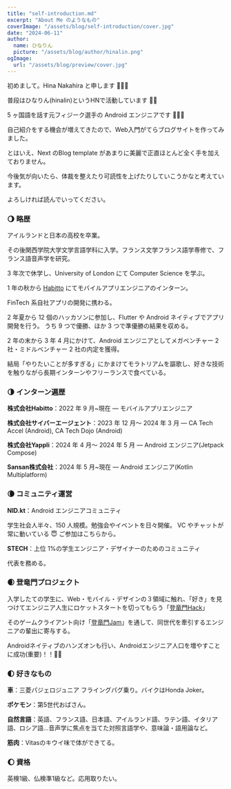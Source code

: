 ```yaml
---
title: "self-introduction.md"
excerpt: "About Me のようなもの"
coverImage: "/assets/blog/self-introduction/cover.jpg"
date: "2024-06-11"
author:
  name: ひなりん
  picture: "/assets/blog/author/hinalin.png"
ogImage:
  url: "/assets/blog/preview/cover.jpg"
---
```


初めまして。Hina Nakahira と申します 🙌🏻✨

普段はひなりん(hinalin)というHNで活動しています 🙆‍♀️

5 ヶ国語を話す元フィジーク選手の Android エンジニアです 📱🏋️‍♀️

自己紹介をする機会が増えてきたので、Web入門がてらブログサイトを作ってみました。

とはいえ、Next のBlog template があまりに美麗で正直ほとんど全く手を加えておりません。

今後気が向いたら、体裁を整えたり可読性を上げたりしていこうかなと考えています。

よろしければ読んでいってください。

### 🌖 略歴

アイルランドと日本の高校を卒業。

その後関西学院大学文学言語学科に入学。フランス文学フランス語学専修で、フランス語音声学を研究。

3 年次で休学し、University of London にて Computer Science を学ぶ。

1 年の秋から [Habitto](https://www.habitto.com/) にてモバイルアプリエンジニアのインターン。

FinTech 系自社アプリの開発に携わる。

2 年夏から 12 個のハッカソンに参加し、Flutter や Android ネイティブでアプリ開発を行う。
うち 9 つで優勝、ほか 3 つで準優勝の結果を収める。

2 年の末から 3 年 4 月にかけて、Android エンジニアとしてメガベンチャー 2 社・ミドルベンチャー 2 社の内定を獲得。

結局「やりたいことが多すぎる」にかまけてモラトリアムを謳歌し、好きな技術を触りながら長期インターンやフリーランスで食べている。

### 🌗 インターン遍歴

**株式会社Habitto**：2022 年 9 月~現在 — モバイルアプリエンジニア

**株式会社サイバーエージェント**：2023 年 12 月～ 2024 年 3 月 — CA Tech Accel (Android), CA Tech Dojo (Android)

**株式会社Yappli**：2024 年 4 月～ 2024 年 5 月 — Android エンジニア(Jetpack Compose)

**Sansan株式会社**：2024 年 5 月~現在 — Android エンジニア(Kotlin Multiplatform)

### 🌘 コミュニティ運営

**NID.kt**：Android エンジニアコミュニティ

学生社会人半々、150 人規模。勉強会やイベントを日々開催。
VC やチャットが常に動いている 😇
ご参加はこちらから。

**STECH**：上位 1%の学生エンジニア・デザイナーのためのコミュニティ

代表を務める。

### 🌒 登竜門プロジェクト

入学したての学生に、Web・モバイル・デザインの３領域に触れ、「好き」を見つけてエンジニア人生にロケットスタートを切ってもらう「[登竜門Hack](https://nxtend.connpass.com/event/316511/)」

そのゲームクライアント向け「[登竜門Jam](https://nxtend.connpass.com/event/316947/)」を通して、同世代を牽引するエンジニアの輩出に寄与する。

Androidネイティブのハンズオンも行い、Androidエンジニア人口を増やすことに成功(重要)！！🍾🎊


### 🌓 好きなもの

**車**：三菱パジェロジュニア フライングパグ乗り。バイクはHonda Joker。

**ポケモン**：第5世代おばさん。

**自然言語**：英語、フランス語、日本語、アイルランド語、ラテン語、イタリア語、ロシア語…音声学に焦点を当てた対照言語学や、意味論・語用論など。

**筋肉**：Vitasのキウイ味で体ができてる。

### 🌔 資格

英検1級、仏検準1級など。応用取りたい。


